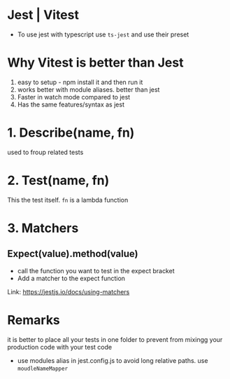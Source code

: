 # Jest | Vitest

- To use jest with typescript use `ts-jest` and use their preset

# Why Vitest is better than Jest

1. easy to setup - npm install it and then run it
2. works better with module aliases. better than jest
3. Faster in watch mode compared to jest
4. Has the same features/syntax as jest

# 1. Describe(name, fn)

used to froup related tests

# 2. Test(name, fn)

This the test itself. `fn` is a lambda function

# 3. Matchers

## Expect(value).method(value)

- call the function you want to test in the expect bracket
- Add a matcher to the expect function

Link: https://jestjs.io/docs/using-matchers

# Remarks

it is better to place all your tests in one folder to prevent from mixingg your production code with your test code

- use modules alias in jest.config.js to avoid long relative paths. use `moudleNameMapper`

